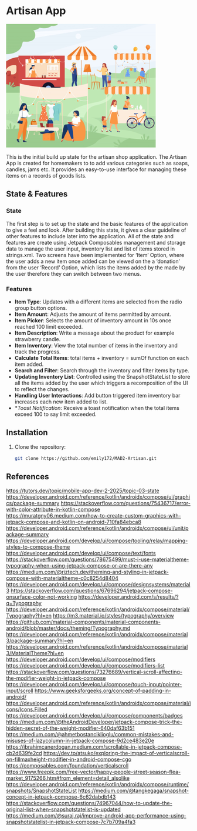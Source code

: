 # Artisan App

![img.png](img.png)

This is the initial build up state for the artisan shop application.
The Artisan App is created for homemakers to to add various categories such as soaps, candles, jams etc.
It provides an easy-to-use interface for managing these items on a records of goods lists.


## State & Features

### State
The first step is to set up the state and the basic features of the application to give a feel and look.
After building this state, it gives a clear guideline of other features to include later into the application.
All of the state and features are create using Jetpack Composables management and storage data to manage the user input, inventory list and list of items stored in strings.xml.
Two screens have been implemented for ‘Item’ Option, where the user adds a new item once added can be viewed on the  a ‘donation’ from the user
‘Record’ Option, which lists the items added by the made by the user therefore they can switch between two menus.

### Features
- **Item Type**: Updates with a different items are selected from the radio group button options.
- **Item Amount**: Adjusts the amount of items permitted by amount.
- **Item Picker**: Selects the amount of inventory amount in 10s once reached 100 limit exceeded.
- **Item Description**: Write a message about the product for example strawberry candle.
- **Item Inventory**: View the total number of items in the inventory and track the progress.
- **Calculate Total Items**: total items + inventory = sumOf function on each item added.
- **Search and Filter**: Search through the inventory and filter items by type.
- **Updating Inventory List**: Controlled using the SnapshotStateList to store all the items added by the user which triggers a recomposition of the UI to reflect the changes.
- **Handling User Interactions**: Add button triggered item inventory bar increases each new item added to list.
- **Toast Notification*: Receive a toast notification when the total items exceed 100 to say limit exceeded.


## Installation

1. Clone the repository:
   ```sh
   git clone https://github.com/emily172/MAD2-Artisan.git


## References
https://tutors.dev/topic/mobile-app-dev-2-2025/topic-03-state
https://developer.android.com/reference/kotlin/androidx/compose/ui/graphics/package-summary
https://stackoverflow.com/questions/75436717/error-with-color-attribute-in-kotlin-compose
https://muratgny06.medium.com/how-to-create-custom-graphics-with-jetpack-compose-and-kotlin-on-android-710fa84ebca8
https://developer.android.com/reference/kotlin/androidx/compose/ui/unit/package-summary
https://developer.android.com/develop/ui/compose/tooling/relay/mapping-styles-to-compose-theme
https://developer.android.com/develop/ui/compose/text/fonts
https://stackoverflow.com/questions/78675499/must-i-use-materialtheme-typography-when-using-jetpack-compose-or-are-there-any
https://medium.com/@riztech.dev/theming-and-styling-in-jetpack-compose-with-materialtheme-c0c8254d8404
https://developer.android.com/develop/ui/compose/designsystems/material3
https://stackoverflow.com/questions/67696294/jetpack-compose-onsurface-color-not-working
https://developer.android.com/s/results/?q=Typography
https://developer.android.com/reference/kotlin/androidx/compose/material/Typography?hl=en
https://m3.material.io/styles/typography/overview
https://github.com/material-components/material-components-android/blob/master/docs/theming/Typography.md
https://developer.android.com/reference/kotlin/androidx/compose/material3/package-summary?hl=en
https://developer.android.com/reference/kotlin/androidx/compose/material3/MaterialTheme?hl=en
https://developer.android.com/develop/ui/compose/modifiers
https://developer.android.com/develop/ui/compose/modifiers-list
https://stackoverflow.com/questions/73276689/vertical-scroll-affecting-the-modifier-weight-in-jetpack-compose
https://developer.android.com/develop/ui/compose/touch-input/pointer-input/scroll
https://www.geeksforgeeks.org/concept-of-padding-in-android/
https://developer.android.com/reference/kotlin/androidx/compose/material/icons/Icons.Filled
https://developer.android.com/develop/ui/compose/components/badges
https://medium.com/@theAndroidDeveloper/jetpack-compose-trick-the-hidden-secret-of-the-weight-modifier-640daf63b151
https://medium.com/@ahmetbostanciklioglu/common-mistakes-and-misuses-of-lazycolumn-in-jetpack-compose-9d2ce483e20e
https://ibrahimcanerdogan.medium.com/scrollable-in-jetpack-compose-cb2d639fe2cd
https://dev.to/atsuko/exploring-the-impact-of-verticalscroll-on-fillmaxheight-modifier-in-android-compose-cgo
https://composables.com/foundation/verticalscroll
https://www.freepik.com/free-vector/happy-people-street-season-flea-market_9175266.htm#from_element=detail_alsolike
https://developer.android.com/reference/kotlin/androidx/compose/runtime/snapshots/SnapshotStateList
https://medium.com/@tangkegaga/snapshot-concept-in-jetpack-compose-6c62dabdb143
https://stackoverflow.com/questions/74967044/how-to-update-the-original-list-when-snapshotstatelist-is-updated
https://medium.com/@suraj.raj/improve-android-app-performance-using-snapshotstatelist-in-jetpack-compose-7c7b709a4fa3